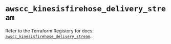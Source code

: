 # `awscc_kinesisfirehose_delivery_stream`

Refer to the Terraform Registory for docs: [`awscc_kinesisfirehose_delivery_stream`](https://registry.terraform.io/providers/hashicorp/awscc/0.70.0/docs/resources/kinesisfirehose_delivery_stream).
